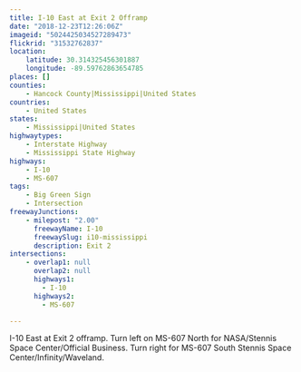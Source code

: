 ```yaml
---
title: I-10 East at Exit 2 Offramp
date: "2018-12-23T12:26:06Z"
imageid: "5024425034527289473"
flickrid: "31532762837"
location:
    latitude: 30.314325456301887
    longitude: -89.59762863654785
places: []
counties:
    - Hancock County|Mississippi|United States
countries:
    - United States
states:
    - Mississippi|United States
highwaytypes:
    - Interstate Highway
    - Mississippi State Highway
highways:
    - I-10
    - MS-607
tags:
    - Big Green Sign
    - Intersection
freewayJunctions:
    - milepost: "2.00"
      freewayName: I-10
      freewaySlug: i10-mississippi
      description: Exit 2
intersections:
    - overlap1: null
      overlap2: null
      highways1:
        - I-10
      highways2:
        - MS-607

---
```

I-10 East at Exit 2 offramp. Turn left on MS-607 North for NASA/Stennis Space Center/Official Business.  Turn right for MS-607 South Stennis Space Center/Infinity/Waveland.